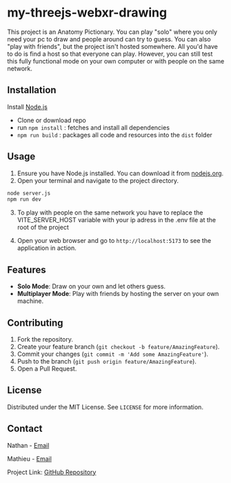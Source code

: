 # my-threejs-webxr-drawing

This project is an Anatomy Pictionary. You can play "solo" where you only need your pc to draw and people around can try to guess. You can also "play with friends", but the project isn't hosted somewhere. All you'd have to do is find a host so that everyone can play. However, you can still test this fully functional mode on your own computer or with people on the same network.

## Installation

Install [Node.js](https://nodejs.org)

- Clone or download repo
- run `npm install` : fetches and install all dependencies
- `npm run build` : packages all code and resources into the `dist` folder

## Usage

1. Ensure you have Node.js installed. You can download it from [nodejs.org](https://nodejs.org/).
2. Open your terminal and navigate to the project directory.
```bash
node server.js
npm run dev
```
3. To play with people on the same network you have to replace the VITE_SERVER_HOST variable with your ip adress in the .env file at the root of the project

4. Open your web browser and go to `http://localhost:5173` to see the application in action.

## Features

- **Solo Mode**: Draw on your own and let others guess.
- **Multiplayer Mode**: Play with friends by hosting the server on your own machine.

## Contributing

1. Fork the repository.
2. Create your feature branch (`git checkout -b feature/AmazingFeature`).
3. Commit your changes (`git commit -m 'Add some AmazingFeature'`).
4. Push to the branch (`git push origin feature/AmazingFeature`).
5. Open a Pull Request.

## License

Distributed under the MIT License. See `LICENSE` for more information.

## Contact

Nathan - [Email](mailto:nathan.labernardiere@epita.fr)

Mathieu - [Email](mailto:mathieu.cimolai@epita.fr)

Project Link: [GitHub Repository](https://github.com/your-username/my-threejs-webxr-drawing)